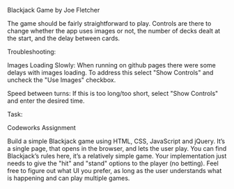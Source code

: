 Blackjack Game by Joe Fletcher

The game should be fairly straightforward to play.  Controls are there to change whether the app uses images or not, the number of decks dealt at the start, and the delay between cards.

Troubleshooting:

Images Loading Slowly: When running on github pages there were some delays with images loading.  To address this select "Show Controls" and uncheck the "Use Images" checkbox. 

Speed between turns: If this is too long/too short, select "Show Controls" and enter the desired time.

Task:

Codeworks Assignment

Build a simple Blackjack game using HTML, CSS, JavaScript and jQuery. It’s a single page, that opens in the browser, and lets the user play. You can find Blackjack’s rules here, it’s a relatively simple game. Your implementation just needs to give the "hit" and "stand" options to the player (no betting). Feel free to figure out what UI you prefer, as long as the user understands what is happening and can play multiple games.